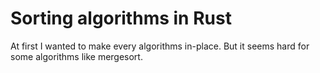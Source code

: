 # Sorting algorithms in Rust

At first I wanted to make every algorithms in-place. But it seems hard for some algorithms like mergesort.